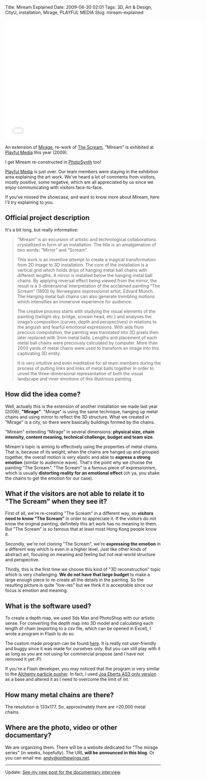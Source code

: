 Title: Miream Explained
Date: 2009-06-30 02:01
Tags: 3D, Art &amp; Design, CityU, installation, Mirage, PLAYFUL MEDIA
Slug: miream-explained

<iframe width="640" height="390" src="//www.youtube.com/embed/V9sWYOKxooY" frameborder="0" allowfullscreen></iframe>

An extension of [Mirage][], re-work of [The Scream][], "Miream" is exhibited
at [Playful Media][] this year (2009).

I get Miream re-constructed in [PhotoSynth][] too!

[Playful Media][] is just over. Our team members were staying in the
exhibition area explaining the art work. We've heard a lot of comments
from visitors, mostly positive, some negative, which are all appreciated
by us since we enjoy communicating with visitors face-to-face.

If you've missed the showcase, and want to know more about Miream, here
I'll try explaining to you.

Official project description
----------------------------

It's a bit long, but really informative:

> “Miream” is an excursion of
> artistic and technological collaborations crystallized in form of an
> installation. The title is an amalgamation of two words: “Mirror” and
> “Scream”.
> 
> This work is an inventive
> attempt to create a magical transformation from 2D image to 3D
> installation. The core of the installation is a vertical grid which
> holds drips of hanging metal ball chains with different lengths. A
> mirror is installed below the hanging metal ball chains. By applying
> reversal effect being viewed from the mirror, the result is a
> 3-dimensional interpretation of the acclaimed painting “The Scream”
> (1893) by Norwegians expressionist artist, Edvard Munch. The Hanging
> metal ball chains can also generate trembling motions which intensifies
> an immersive experience for audience.
> 
> The creative process starts
> with studying the visual elements of the painting (twilight sky, bridge,
> scream head, etc.) and analyses the image’s composition (curves, depth
> and perspectives) in relations to the anguish and fearful emotional
> expressions. With aids from precious computation, the painting was
> translated into 3D pixels then later replaced with 3mm metal balls.
> Lengths and placement of each metal ball chains were preciously
> calculated by computer. More than 2000 yards of metal chains were used
> to transform an image into this captivating 3D entity.
> 
> It is very intuitive and
> even meditative for all team members during the process of putting links
> and links of metal balls together in order to unveil the
> three-dimensional representation of both the visual landscape and inner
> emotions of this illustrious painting.

How did the idea come?
----------------------

Well, actually this is the extension of another installation we made
last year (2008), **"Mirage"**. "Mirage" is using the same technique,
hanging up metal chains and using mirror to reflect the 3D structure.
What we created in "Mirage" is a city, so there were basically buildings
formed by the chains.

"Miream" extending "Mirage" in several dimensions: **physical size,
chain intensity, content meaning, technical challenge, budget and team
size**.

Miream's topic is aiming to effectively using the properties of metal
chains. That is, because of its weight, when the chains are hanged up
and grouped together, the overall motion is very elastic and able to
**express a strong emotion** (similar to audience wave). That's the
point why we choose the painting "The Scream". "The Scream" is a famous
piece of expressionism, which is usually **distorting reality for an
emotional effect** (oh ya, you shake the chains to get the emotion for
our case).

What if the visitors are not able to relate it to "The Scream" when they see it?
--------------------------------------------------------------------------------

First of all, we're re-creating "The Scream" in a different way, so
**visitors need to know "The Scream"** in order to appreciate it. If the
visitors do not know the original painting, definitely this art work has
no meaning to them. But "The Scream" is so famous that at least most
Hong Kong people know it.

Secondly, we're not cloning "The Scream", we're **expressing the
emotion** in a different way which is even in a higher level. Just like
other kinds of abstract art, focusing on meaning and feeling but not
real-world structure and perspective.

Thirdly, this is the first time we choose this kind of "3D
reconstruction" topic which is very challenging. **We do not have that
large budget** to make a large enough piece to re-create all the details
in the painting. So the resulting picture is quite "low-res" but we
think it is acceptable since our focus is emotion and meaning.

What is the software used?
--------------------------

To create a depth map, we used 3ds Max and PhotoShop with our artistic
sense. For converting the depth map into 3D model and calculating each
length of chain (exporting to a csv file, which can be opened in Excel),
I wrote a program in Flash to do so.

The custom made program can be found [here][]. It is really not
user-friendly and buggy since it was made for ourselves only. But you
can still play with it as long as you are not using for commercial
propose (and I have not removed it yet :P).

If you're a Flash developer, you may noticed that the program is very
similar to the [Alchemy particle pusher][]. In fact, I used [Joa Eberts
AS3 only version][] as a base and altered it as I need to overcome the
limit of int.

How many metal chains are there?
--------------------------------

The resolution is 133x177. So, approximately there are \>20,000 metal
chains.

Where are the photo, video or other documentary?
------------------------------------------------

We are organizing them. There will be a website dedicated for "The
mirage series" (in weeks, hopefully). The URL **will be announced in
this blog**. Or you can email me: <andy@onthewings.net>.

* * * * *

Update: [See my new post for the documentary interview][].

  [Mirage]: |filename|../2008/2008-06-25_photo-of-mirage.md
  [The Scream]: http://en.wikipedia.org/wiki/The_Scream
  [Playful Media]: http://playfulmedia.hk/
  [PhotoSynth]: http://photosynth.net/view.aspx?cid=24a5384f-b324-41a1-bd25-63809d383cb7&m=false&i=0:0:15&c=0.00783281:0.705594:-0.113725&z=413.168340493169&d=-0.623650832565435:-2.78874502021083:-0.926042319528052&p=0:0
  [here]: http://mirage.onthewings.net
  [Alchemy particle pusher]: http://www.unitzeroone.com/blog/2009/03/18/flash-10-massive-amounts-of-3d-particles-with-alchemy-source-included/
  [Joa Eberts AS3 only version]: http://blog.joa-ebert.com/2009/04/03/massive-amounts-of-3d-particles-without-alchemy-and-pixelbender/
  [See my new post for the documentary interview]: |filename|2009-07-19_miream-documentary-interview.md
